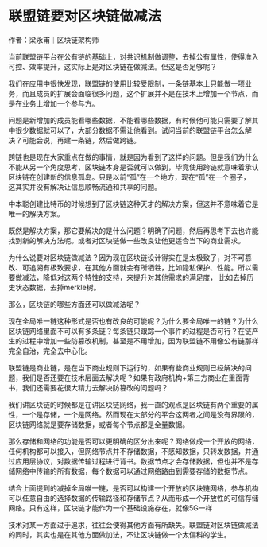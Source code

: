# 联盟链要对区块链做减法

作者：梁永甫｜区块链架构师

当前联盟链平台在公有链的基础上，对共识机制做调整，去掉公有属性，使得准入可控、效率提升，这实际上是对区块链在做减法。但这是否足够呢？

我们在应用中很快发现，联盟链的使用比较受限制，一条链基本上只能做一项业务，而且成员的扩展会面临很多问题，这个扩展并不是在技术上增加一个节点，而是在业务上增加一个参与方。

问题是新增加的成员能看哪些数据，不能看哪些数据，有时候他可能只需要了解其中很少数据就可以了，大部分数据不需让他看到。试问当前的联盟链平台怎么解决？可能会说，再建一条链，然后做跨链。

跨链也是现在大家重点在做的事情，就是因为看到了这样的问题。但是我们为什么不能从另一个角度思考，区块链本身是否就可以做到，毕竟使用跨链就意味着承认区块链在创建新的信息孤岛。只是以前“孤”在一个地方，现在“孤”在一个圈子， 这其实并没有解决让信息顺畅流通和共享的问题。

中本聪创建比特币的时候想到了区块链这种天才的解决方案，但这并不意味着它是唯一的解决方案。

既然是解决方案，那它要解决的是什么问题？明确了问题，然后再思考下去也许能找到新的解决方法呢。或者对区块链做一些改良让他更适合当下的商业需求。

为什么说要对区块链做减法？因为现在区块链设计得实在是太极致了，对不可篡改、可追溯有极致要求，在其他方面就会有所牺牲，比如隐私保护、性能。所以需要做减法，降低对这两个特性的支持，来提升对其他需求的满足度， 比如去掉历史状态数据，去掉merkle树。

那么，区块链的哪些方面还可以做减法呢？

现在全局唯一链这种形式是否也有改良的可能呢？为什么要全局唯一的链？为什么区块链网络里面不可以有多条链？每条链只跟踪一个事件的过程是否可行？在链产生的过程中增加一些防篡改机制，甚至是不用增加，因为联盟链不用像公有链那样完全自治，完全去中心化。

联盟链是商业链，是在当下商业规则下运行的，如果有些商业规则已经解决的问题，我们是否还要在技术层面去解决呢？如果有政府机构+第三方商业在里面背书，我们还需要花很大精力去解决防篡改的问题吗？

我们讲区块链的时候都是在讲区块链网络，我一直的观点是区块链有两个重要的属性，一个是存储，一个是网络。然而现在大部分的平台这两者之间是没有界限的，区块链网络就是要存储数据，或者每个节点都是全量数据。

那么存储和网络的功能是否可以更明确的区分出来呢？网络做成一个开放的网络，任何机构都可以接入，但网络节点并不存储数据，不感知数据，只转发数据，并通过应用层协议，对数据传输过程进行背书。数据节点才会存储数据，但也并不是存储网络中传输的所有数据，每个数据可以通过网络路由到需要存储的数据节点。

结合上面提到的减掉全局唯一链，是否可以构建一个开放的区块链网络，参与机构可以任意自由的选择数据的传输路径和存储节点？从而形成一个开放性的可信存储网络。只有这样，区块链才能作为一个基础设施存在，就像5G一样

技术对某一方面过于追求，往往会使得其他方面有所缺失。联盟链对区块链做减法的同时，其实也是在其他方面做加法，不让区块链做一个太偏科的学生。
